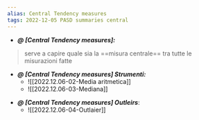 ```yaml
---
alias: Central Tendency measures
tags: 2022-12-05 PASD summaries central
---
```


- ***@ [Central Tendency measures]:***
> serve a capire quale sia la ==misura centrale== tra tutte le misurazioni fatte

<!--ID: 1670247274744-->


- ***@ [Central Tendency measures] Strumenti:***
	- ![[2022.12.06-02-Media aritmetica]]
	- ![[2022.12.06-03-Mediana]]

<!--ID: 1670251713443-->


- ***@ [Central Tendency measures] Outleirs***:
	- ![[2022.12.06-04-Outlaier]]